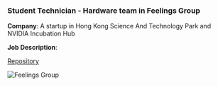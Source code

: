 ### Student Technician - Hardware team in Feelings Group

**Company**: A startup in Hong Kong Science And Technology Park and NVIDIA Incubation Hub

**Job Description**: 

[Repository](https://github.com/Leilazehui/Leilazehui.github.io/blob/main/Work/Student-Technician-in-Feelings-Group.md)


![Feelings Group](/assets/images/feelingsgroup.jpg)
